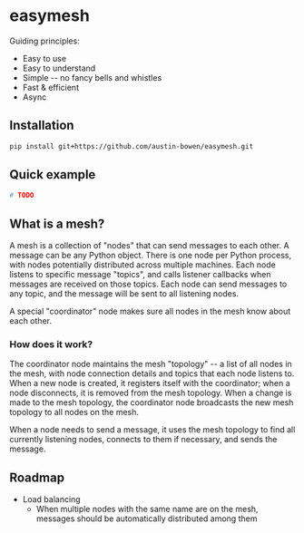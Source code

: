 # easymesh

Guiding principles:
- Easy to use
- Easy to understand
- Simple -- no fancy bells and whistles
- Fast & efficient
- Async

## Installation

```bash
pip install git+https://github.com/austin-bowen/easymesh.git
```

## Quick example

```python
# TODO
```

## What is a mesh?

A mesh is a collection of "nodes" that can send messages to each other. A message can be any Python object. There is one node per Python process, with nodes potentially distributed across multiple machines. Each node listens to specific message "topics", and calls listener callbacks when messages are received on those topics. Each node can send messages to any topic, and the message will be sent to all listening nodes.

A special "coordinator" node makes sure all nodes in the mesh know about each other.

### How does it work?

The coordinator node maintains the mesh "topology" -- a list of all nodes in the mesh, with node connection details and topics that each node listens to. When a new node is created, it registers itself with the coordinator; when a node disconnects, it is removed from the mesh topology. When a change is made to the mesh topology, the coordinator node broadcasts the new mesh topology to all nodes on the mesh.

When a node needs to send a message, it uses the mesh topology to find all currently listening nodes, connects to them if necessary, and sends the message.

## Roadmap

- Load balancing
  - When multiple nodes with the same name are on the mesh, messages should be automatically distributed among them

